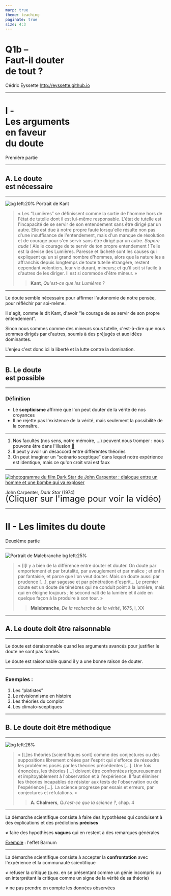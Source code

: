 ```yaml
---
marp: true
theme: teaching
paginate: true
size: 4:3
---
```


<!-- _class: titre -->

# Q1b – <br>Faut-il douter<br> de tout ? <!-- fit -->
Cédric Eyssette
http://eyssette.github.io




---
<!-- _class: partie -->
# I - <br>Les arguments <br>en faveur <br>du doute <!-- fit -->
Première partie


---
<!-- _class: souspartie -->
## A. Le doute <br>est nécessaire

---
<!-- _class: citationC fmm -->

![bg left:20% Portrait de Kant](https://upload.wikimedia.org/wikipedia/commons/f/f2/Kant_gemaelde_3.jpg)

>« Les “Lumières” se définissent comme la sortie de l'homme hors de l'état de tutelle dont il est lui-même responsable. L'état de tutelle est l'incapacité de se servir de son entendement sans être dirigé par un autre. Elle est due à notre propre faute lorsqu'elle résulte non pas d'une insuffisance de l'entendement, mais d'un manque de résolution et de courage pour s'en servir sans être dirigé par un autre. _Sapere aude !_ Aie le courage de te servir de ton propre entendement ! Telle est la devise des Lumières.
>Paresse et lâcheté sont les causes qui expliquent qu'un si grand nombre d'hommes, alors que la nature les a affranchis depuis longtemps de toute tutelle étrangère, restent cependant volontiers, leur vie durant, mineurs; et qu'il soit si facile à d'autres de les diriger. Il est si commode d'être mineur. »
>>**Kant**, _Qu'est-ce que les Lumières ?_


---
<!-- _class: fppp -->
Le doute semble nécessaire pour affirmer l'autonomie de notre pensée, pour réfléchir par soi-même.

<span data-marpit-fragment="1">Il s'agit, comme le dit Kant, d'avoir “le courage de se servir de son propre entendement”.</span>

<span data-marpit-fragment="2">Sinon nous sommes comme des mineurs sous tutelle, c'est-à-dire que nous sommes dirigés par d'autres, soumis à des préjugés et aux idées dominantes.</span>

<span data-marpit-fragment="3">L'enjeu c'est donc ici la liberté et la lutte contre la domination.</span>

---
<!-- _class: souspartie -->
## B. Le doute <br>est possible


---
<!-- _class: definition-->

### Définition

* Le **scepticisme** affirme que l'on peut douter de la vérité de nos croyances
* Il ne rejette pas l'existence de la vérité, mais seulement la possibilité de la connaître.

---
<!-- _class:  -->

1) Nos facultés (nos sens, notre mémoire, …) peuvent nous tromper : nous pouvons être dans l'illusion [:link:](https://docs.google.com/document/d/1k0PyEjEYlJVcNk23j-RAzZANood-5VWihYIhd9ERlJ8/edit)
2) Il peut y avoir un désaccord entre différentes théories
3) On peut imaginer un “scénario sceptique” dans lequel notre expérience est identique, mais ce qu'on croit vrai est faux

<!-- 
On pourrait imaginer que nous sommes en fait dans un rêve, ou dans un univers virtuel (comme dans le film _Matrix_).
-->

---
<!-- _class: i1t1 vertical contain -->

[![photogramme du film _Dark Star_ de John Carpenter : dialogue entre un homme et une bombe qui va exploser](https://i.ibb.co/PGrW6WP/dark-star-r.png)](https://ladigitale.dev/digiview/#/v/6481b0a8aa5fe)

John Carpenter, _Dark Star_ (1974)
<span style="font-size:1.7rem; margin-top:-5px; display:block;">(Cliquer sur l'image pour voir la vidéo)</span>


---
<!-- _class: partie -->
# II - Les limites du doute
Deuxième partie

---
<!-- _class: citationC fppp -->

![Portrait de Malebranche bg left:25%](https://upload.wikimedia.org/wikipedia/commons/thumb/c/c7/Nicolas_Malebranche_-_Versailles_MV_2929.jpg/479px-Nicolas_Malebranche_-_Versailles_MV_2929.jpg)

>« [I]l y a bien de la différence entre douter et douter. On doute par emportement et par brutalité, par aveuglement et par malice ; et enfin par fantaisie, et parce que l'on veut douter. Mais on doute aussi par prudence […], par sagesse et par pénétration d'esprit… Le premier doute est un doute de ténèbres qui ne conduit point à la lumière, mais qui en éloigne toujours ; le second naît de la lumière et il aide en quelque façon à la produire à son tour. »
>>**Malebranche**, _De la recherche de la vérité_, 1675, I, XX


---
<!-- _class: souspartie -->
## A. Le doute doit être raisonnable


---
<!-- _class:  -->

Le doute est déraisonnable quand les arguments avancés pour justifier le doute ne sont pas fondés.

<span data-marpit-fragment="1">Le doute est raisonnable quand il y a une bonne raison de douter.</span>

---
<!-- _class:  -->
### Exemples :

1) Les “platistes”
2) Le révisionnisme en histoire
3) Les théories du complot
4) Les climato-sceptiques

---
<!-- _class: souspartie -->
## B. Le doute doit être méthodique

<!-- ≠ doute de principe -->

---
<!-- _class: citationC fp -->
<style scoped>
figure {margin-right:-70px!important}
</style>

![bg left:26%](https://upload.wikimedia.org/wikipedia/commons/thumb/4/43/Karl_Popper.jpg/220px-Karl_Popper.jpg)

>« [L]es théories [scientifiques sont] comme des conjectures ou des suppositions librement créées par l'esprit qui s'efforce de résoudre les problèmes posés par les théories précédentes […]. Une fois énoncées, les théories […] doivent être confrontées rigoureusement et impitoyablement à l'observation et à l'expérience. Il faut éliminer les théories incapables de résister aux tests de l'observation ou de l'expérience […]. La science progresse par essais et erreurs, par conjectures et réfutations. »
>>**A. Chalmers**, _Qu'est-ce que la science ?_, chap. 4


<!-- 
La science n'est pas un domaine de certitudes prouvées par l'expérience
La science se définit par l'idéal d'une démarche critique portée à un maximum de rigueur
 -->


---
<!-- _class:  -->
La démarche scientifique consiste à faire des hypothèses qui conduisent à des explications et des prédictions **précises**

<span data-marpit-fragment="1">≠ faire des hypothèses **vagues** qui en restent à des remarques générales</span>

<span data-marpit-fragment="2"><u>Exemple</u> : l'effet Barnum</span>

<!-- Le doute est nécessaire face à des hypothèses qui ne conduisent pas à des explications et des prédictions précises / Le doute n'est pas légitime s'il est issu d'une hypothèse vague -->

---
<!-- _class: fpppppppp -->
La démarche scientifique consiste à accepter la **confrontation** avec l'expérience et la communauté scientifique

<span data-marpit-fragment="1">≠ refuser la critique (p.ex. en se présentant comme un génie incompris ou en interprétant la critique comme un signe de la vérité de sa théorie)</span>

<span data-marpit-fragment="2">≠ ne pas prendre en compte les données observées</span>


<!-- Le doute est nécessaire face aux théories qui ne se confrontent pas avec l'expérience et la communauté scientifique, mais le doute n'est pas légitime s'il conduit à ne pas se confronter avec l'expérience ou la communauté scientifique -->